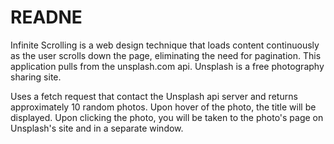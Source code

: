 # READNE

Infinite Scrolling is a web design technique that loads content continuously as the user scrolls down the page, eliminating the need for pagination. This application pulls from the unsplash.com api. Unsplash is a free photography sharing site.

Uses a fetch request that contact the Unsplash api server and returns approximately 10 random photos.
Upon hover of the photo, the title will be displayed.
Upon clicking the photo, you will be taken to the photo's page on Unsplash's site and in a separate window.
